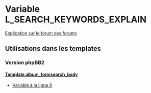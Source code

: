 # Variable L_SEARCH_KEYWORDS_EXPLAIN
[Explication sur le forum des forums](http://forum.forumactif.com/t294113-listing-des-variables#L_SEARCH_KEYWORDS_EXPLAIN)

## Utilisations dans les templates

### Version phpBB2

#### [Template album_formsearch_body](subsilver/album_formsearch_body.md)
* [Variable à la ligne 8](../subsilver/album_formsearch_body.tpl#L8)